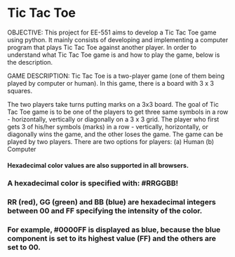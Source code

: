 # Tic Tac Toe


OBJECTIVE:
This project for EE-551 aims to develop a Tic Tac Toe game using python. It mainly consists of developing and implementing a computer program that plays Tic Tac Toe against another player.
In order to understand what Tic Tac Toe game is and how to play the game, below is the description.

GAME DESCRIPTION:
Tic Tac Toe is a two-player game (one of them being played by computer or human). In this game, there is a board with 3 x 3 squares.


The two players take turns putting marks on a 3x3 board. The goal of Tic Tac Toe game is to be one of the players to get three same symbols in a row - horizontally, vertically or diagonally on a 3 x 3 grid. The player who first gets 3 of his/her symbols (marks) in a row - vertically, horizontally, or diagonally wins the game, and the other loses the game. The game can be played by two players. There are two options for players: (a) Human (b) Computer

#### Hexadecimal color values are also supported in all browsers.

### A hexadecimal color is specified with: #RRGGBB!

### RR (red), GG (green) and BB (blue) are hexadecimal integers between 00 and FF specifying the intensity of the color.

### For example, #0000FF is displayed as blue, because the blue component is set to its highest value (FF) and the others are set to 00.
